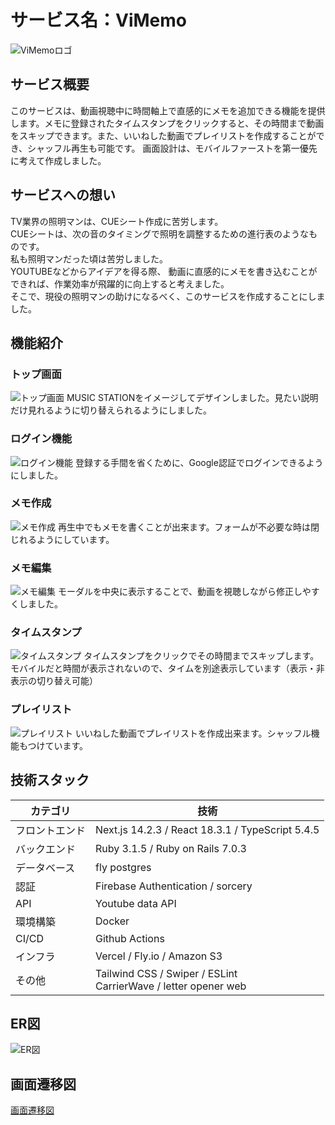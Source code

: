 # サービス名：ViMemo
![ViMemoロゴ](https://i.gyazo.com/e15b8372707ce91fb406c1f0ef75fbfe.png)

## **サービス概要**
このサービスは、動画視聴中に時間軸上で直感的にメモを追加できる機能を提供します。メモに登録されたタイムスタンプをクリックすると、その時間まで動画をスキップできます。また、いいねした動画でプレイリストを作成することができ、シャッフル再生も可能です。
画面設計は、モバイルファーストを第一優先に考えて作成しました。

## **サービスへの想い**
TV業界の照明マンは、CUEシート作成に苦労します。<br>
CUEシートは、次の音のタイミングで照明を調整するための進行表のようなものです。<br>
私も照明マンだった頃は苦労しました。<br>
YOUTUBEなどからアイデアを得る際、
動画に直感的にメモを書き込むことができれば、作業効率が飛躍的に向上すると考えました。<br>
そこで、現役の照明マンの助けになるべく、このサービスを作成することにしました。
<br>

## **機能紹介**

### トップ画面
![トップ画面](https://i.gyazo.com/985ec48029afa353cbe04c054632e9be.gif)
MUSIC STATIONをイメージしてデザインしました。見たい説明だけ見れるように切り替えられるようにしました。

### ログイン機能
![ログイン機能](https://i.gyazo.com/b9226792089d148f0b1dcc659786d536.gif)
登録する手間を省くために、Google認証でログインできるようにしました。

### メモ作成
![メモ作成](https://i.gyazo.com/7976fa8f168a82669aff26214fe9d70c.gif)
再生中でもメモを書くことが出来ます。フォームが不必要な時は閉じれるようにしています。

### メモ編集
![メモ編集](https://i.gyazo.com/a1c63d00c74953b5e27393f7b2611da0.gif)
モーダルを中央に表示することで、動画を視聴しながら修正しやすくしました。

### タイムスタンプ
![タイムスタンプ](https://i.gyazo.com/9aef836642f1cfa60a35f809c098bffb.gif)
タイムスタンプをクリックでその時間までスキップします。モバイルだと時間が表示されないので、タイムを別途表示しています（表示・非表示の切り替え可能）

### プレイリスト
![プレイリスト](https://i.gyazo.com/52ed84887624b7f6a45a824c888adf3d.gif)
いいねした動画でプレイリストを作成出来ます。シャッフル機能もつけています。

## **技術スタック**

| カテゴリ | 技術 | 
| --- | --- |
| フロントエンド | Next.js 14.2.3 / React 18.3.1  / TypeScript 5.4.5 | 
| バックエンド | Ruby 3.1.5 / Ruby on Rails 7.0.3 |
| データベース | fly postgres |
| 認証 | Firebase Authentication / sorcery |
| API | Youtube data API |
| 環境構築 | Docker |
| CI/CD | Github Actions |
| インフラ | Vercel / Fly.io / Amazon S3 |
| その他 | Tailwind CSS / Swiper / ESLint <br>CarrierWave / letter opener web |

## **ER図**
![ER図](https://i.gyazo.com/294ea96caa8f483866845026b413aa45.png)
<br>

## **画面遷移図**
[画面遷移図](https://www.figma.com/file/IFJvE4NJysCXdHW2bAumhK/Portfolio?type=design&node-id=0-1&mode=design&t=OX7llLQ0Tckasw5G-0)
